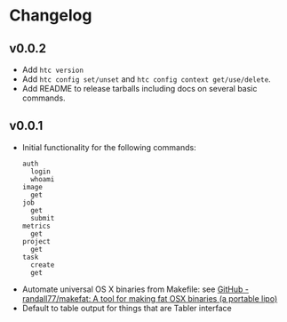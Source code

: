 # Changelog

## v0.0.2

* Add `htc version`
* Add `htc config set/unset` and `htc config context get/use/delete`.
* Add README to release tarballs including docs on several basic
  commands.

## v0.0.1

* Initial functionality for the following commands:
  ```
  auth
    login
    whoami
  image
    get
  job
    get
    submit
  metrics
    get
  project
    get
  task
    create
    get
  ```
* Automate universal OS X binaries from Makefile: see [GitHub - randall77/makefat: A tool for making fat OSX binaries (a portable lipo)](https://github.com/randall77/makefat)
* Default to table output for things that are Tabler interface
